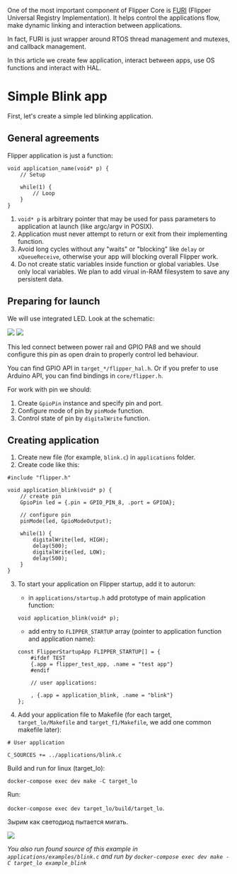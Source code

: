 One of the most important component of Flipper Core is [FURI](FURI) (Flipper Universal Registry Implementation). It helps control the applications flow, make dynamic linking and interaction between applications.

In fact, FURI is just wrapper around RTOS thread management and mutexes, and callback management.

In this article we create few application, interact between apps, use OS functions and interact with HAL.

# Simple Blink app

First, let's create a simple led blinking application.

## General agreements

Flipper application is just a function:

```
void application_name(void* p) {
    // Setup

    while(1) {
        // Loop
    }
}
```

1. `void* p` is arbitrary pointer that may be used for pass parameters to application at launch (like argc/argv in POSIX).
2. Application must never attempt to return or exit from their implementing function.
3. Avoid long cycles without any "waits" or "blocking" like `delay` or `xQueueReceive`, otherwise your app will blocking overall Flipper work.
4. Do not create static variables inside function or global variables. Use only local variables. We plan to add virual in-RAM filesystem to save any persistent data.  

## Preparing for launch

We will use integrated LED. Look at the schematic:

![](https://github.com/Flipper-Zero/flipperzero-firmware-community/raw/master/wiki_static/application_examples/leds.png)
![](https://github.com/Flipper-Zero/flipperzero-firmware-community/raw/master/wiki_static/application_examples/gpio_pa8.png)

This led connect between power rail and GPIO PA8 and we should configure this pin as open drain to properly control led behaviour.

You can find GPIO API in `target_*/flipper_hal.h`. Or if you prefer to use Arduino API, you can find bindings in `core/flipper.h`.

For work with pin we should:

1. Create `GpioPin` instance and specify pin and port.
2. Configure mode of pin by `pinMode` function.
3. Control state of pin by `digitalWrite` function.

## Creating application

1. Create new file (for example, `blink.c`) in `applications` folder.
2. Create code like this:
```
#include "flipper.h"

void application_blink(void* p) {
    // create pin
    GpioPin led = {.pin = GPIO_PIN_8, .port = GPIOA};

    // configure pin
    pinMode(led, GpioModeOutput);

    while(1) {
        digitalWrite(led, HIGH);
        delay(500);
        digitalWrite(led, LOW);
        delay(500);
    }
}
```
3. To start your application on Flipper startup, add it to autorun:
    * in `applications/startup.h` add prototype of main application function:

    ```
    void application_blink(void* p);
    ```

    * add entry to `FLIPPER_STARTUP` array (pointer to application function and application name):

    ```
    const FlipperStartupApp FLIPPER_STARTUP[] = {
        #ifdef TEST
        {.app = flipper_test_app, .name = "test app"}
        #endif

        // user applications:

        , {.app = application_blink, .name = "blink"}  
    };
    ```

4. Add your application file to Makefile (for each target, `target_lo/Makefile` and `target_f1/Makefile`, we add one common makefile later):

```
# User application

C_SOURCES += ../applications/blink.c
```

Build and run for linux (target_lo):

`docker-compose exec dev make -C target_lo`

Run:

`docker-compose exec dev target_lo/build/target_lo`.

Зырим как светодиод пытается мигать.

![](https://github.com/Flipper-Zero/flipperzero-firmware-community/raw/master/wiki_static/application_examples/example_blink.gif)

_You also run found source of this example in `applications/examples/blink.c` and run by `docker-compose exec dev make -C target_lo example_blink`_
